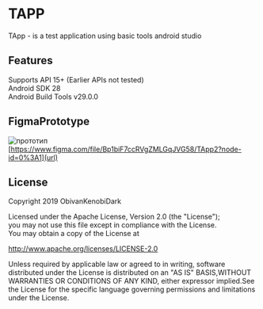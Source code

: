 # TAPP
TApp - is a test application using basic tools android studio

## Features
Supports API 15+ (Earlier APIs not tested) <br/>
Android SDK 28 <br/>
Android Build Tools v29.0.0 <br/>

## FigmaPrototype
![прототип](https://user-images.githubusercontent.com/52564571/61861438-981f5200-aed4-11e9-839a-5aa311742a11.jpg)
[https://www.figma.com/file/Bp1biF7ccRVgZMLGqJVG58/TApp2?node-id=0%3A1](url)

## License
Copyright 2019 ObivanKenobiDark

Licensed under the Apache License, Version 2.0 (the "License"); <br/>
you may not use this file except in compliance with the License. <br/>
You may obtain a copy of the License at <br/>

   http://www.apache.org/licenses/LICENSE-2.0

Unless required by applicable law or agreed to in writing, software <br/>
distributed under the License is distributed on an "AS IS" BASIS,WITHOUT WARRANTIES OR CONDITIONS OF ANY KIND, either expressor implied.See the License for the specific language governing permissions and limitations under the License.
